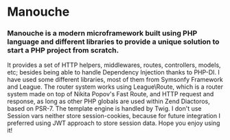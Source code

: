 # Manouche
### Manouche is a modern microframework built using PHP language and different libraries to provide a unique solution to start a PHP project from scratch.
It provides a set of HTTP helpers, middlewares, routes, controllers, models, etc; besides being able to handle Dependency Injection thanks to PHP-DI.
I have used some different libraries, most of them from Symsonfy Framework and League. The router system works using League\Route, which is a router system made on top of Nikita Popov's Fast Route, and HTTP request and response, as long as other PHP globals are used within Zend Diactoros, based on PSR-7.
The template engine is handled by Twig.
I don't use Session vars neither store session-cookies, because for future integration I preferred using JWT approach to store session data.
Hope you enjoy using it!

